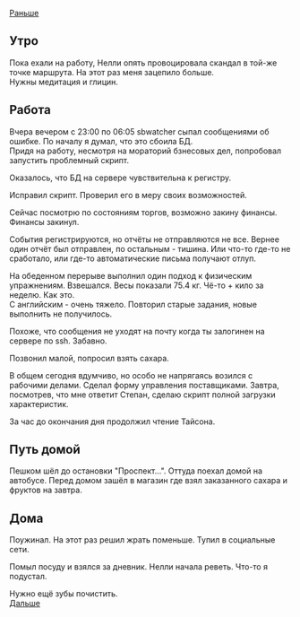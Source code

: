[Раньше](2020.08.11.md)  
## Утро
Пока ехали на работу, Нелли опять провоцировала скандал в той-же точке маршрута. На этот раз меня зацепило больше.  
Нужны медитация и глицин.
## Работа
Вчера вечером с 23:00 по 06:05 sbwatcher сыпал сообщениями об ошибке. По началу я думал, что это сбоила БД.  
Придя на работу, несмотря на мораторий бзнесовых дел, попробовал запустить проблемный скрипт.

Оказалось, что БД на сервере чувствительна к регистру.  

Исправил скрипт. Проверил его в меру своих возможностей.

Сейчас посмотрю по состояниям торгов, возможно закину финансы.  
Финансы закинул.

События регистрируются, но отчёты не отправляются не все. Вернее один отчёт был отправлен, по остальным - тишина. Или что-то где-то не сработало, или где-то автоматические письма получают отлуп.

На обеденном перерыве выполнил один подход к физическим упражнениям. Взвешался. Весы показали 75.4 кг. Чё-то + кило за неделю. Как это.  
С английским - очень тяжело. Повторил старые задания, новые выполнить не получилось.

Похоже, что сообщения не уходят на почту когда ты залогинен на сервере по ssh. Забавно.

Позвонил малой, попросил взять сахара.

В общем сегодня вдумчиво, но особо не напрягаясь возился с рабочими делами. Сделал форму управления поставщиками. Завтра, посмотрев, что мне ответит Степан, сделаю скрипт полной загрузки характеристик.

За час до окончания дня продолжил чтение Тайсона.

## Путь домой
Пешком шёл до остановки "Проспект...". Оттуда поехал домой на автобусе.
Перед домом зашёл в магазин где взял заказанного сахара и фруктов на завтра.
## Дома
Поужинал. На этот раз решил жрать поменьше. Тупил в социальные сети.

Помыл посуду и взялся за дневник. Нелли начала реветь. Что-то я подустал.

Нужно ещё зубы почистить.  
[Дальше](2020.08.13.md)